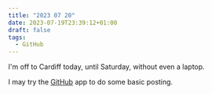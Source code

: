 ```yaml
---
title: "2023 07 20"
date: 2023-07-19T23:39:12+01:00
draft: false
tags:
  - GitHub
---
```

I'm off to Cardiff today, until Saturday, without even a laptop.

I may try the [GitHub](https://github.com) app to do some basic posting.
